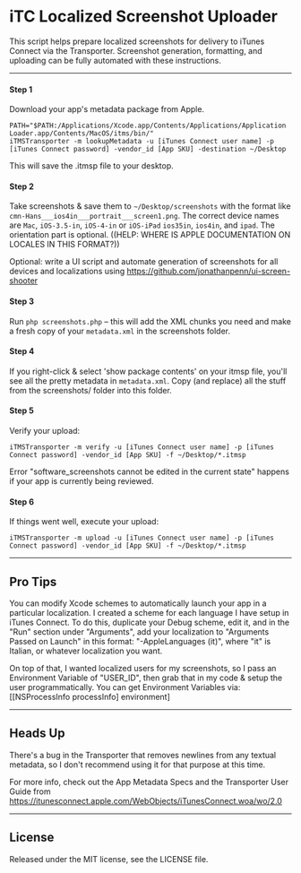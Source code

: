 iTC Localized Screenshot Uploader
=================================

This script helps prepare localized screenshots for delivery to iTunes Connect via the Transporter. Screenshot generation, formatting, and uploading can be fully automated with these instructions.

***

#### Step 1
Download your app's metadata package from Apple. 

    PATH="$PATH:/Applications/Xcode.app/Contents/Applications/Application Loader.app/Contents/MacOS/itms/bin/"
    iTMSTransporter -m lookupMetadata -u [iTunes Connect user name] -p [iTunes Connect password] -vendor_id [App SKU] -destination ~/Desktop

This will save the .itmsp file to your desktop.

#### Step 2
Take screenshots & save them to `~/Desktop/screenshots` with the format like `cmn-Hans___ios4in___portrait___screen1.png`. The correct device names are `Mac`, `iOS-3.5-in`, `iOS-4-in` or `iOS-iPad` `ios35in`, `ios4in`, and `ipad`. The orientation part is optional. ((HELP: WHERE IS APPLE DOCUMENTATION ON LOCALES IN THIS FORMAT?))

Optional: write a UI script and automate generation of screenshots for all devices and localizations using https://github.com/jonathanpenn/ui-screen-shooter

#### Step 3
Run `php screenshots.php` – this will add the XML chunks you need and make a fresh copy of your `metadata.xml` in the screenshots folder. 

#### Step 4
If you right-click & select 'show package contents' on your itmsp file, you'll see all the pretty metadata in `metadata.xml`. Copy (and replace) all the stuff from the screenshots/ folder into this folder.

#### Step 5
Verify your upload:

    iTMSTransporter -m verify -u [iTunes Connect user name] -p [iTunes Connect password] -vendor_id [App SKU] -f ~/Desktop/*.itmsp
    
Error "software_screenshots cannot be edited in the current state" happens if your app is currently being reviewed.

#### Step 6
If things went well, execute your upload:

    iTMSTransporter -m upload -u [iTunes Connect user name] -p [iTunes Connect password] -vendor_id [App SKU] -f ~/Desktop/*.itmsp
    
***

## Pro Tips
You can modify Xcode schemes to automatically launch your app in a particular localization. I created a scheme for each language I have setup in iTunes Connect. To do this, duplicate your Debug scheme, edit it, and in the "Run" section under "Arguments", add your localization to "Arguments Passed on Launch" in this format: "-AppleLanguages (it)", where "it" is Italian, or whatever localization you want.

On top of that, I wanted localized users for my screenshots, so I pass an Environment Variable of "USER_ID", then grab that in my code & setup the user programmatically. You can get Environment Variables via:
[[NSProcessInfo processInfo] environment]

***

## Heads Up

There's a bug in the Transporter that removes newlines from any textual metadata, so I don't recommend using it for that purpose at this time.

For more info, check out the App Metadata Specs and the Transporter User Guide from https://itunesconnect.apple.com/WebObjects/iTunesConnect.woa/wo/2.0

***

## License
Released under the MIT license, see the LICENSE file.
